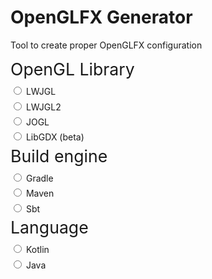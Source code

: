 <style>
	.config > .title{
		font-size: 20pt;
		border-bottom: 2px solid var(--color-text-3);
		margin-bottom: 7pt;
		margin-right: 10pt;
	}

	.config > div:not(.title){
		margin-bottom: 4pt;
	}

	.config > label {
		font-size: 12pt;
	}

	.invisible {
		display: none;
	}
</style>
<script>
	function hasNavigation() { return false; }

	var version = "[load error]"

	function onPageLoad(){
		loadURLContent("https://api.github.com/repos/husker-dev/openglfx/releases/latest", text => {
			version = JSON.parse(text)["tag_name"];
			updateCode();
		})
	}

	var maven_dependency = 
`<dependency>
    <groupId>com.huskerdev</groupId>
    <artifactId>openglfx-$module</artifactId>
    <version>$version</version>
</dependency>`

	var gradle_dependency = 
`dependencies {
    // implementation JavaFX
    // implementation $module
    // ...

    implementation 'com.huskerdev:openglfx-$module:$version'
}`
	
	var sbt_dependency = 
`// libraryDependencies += JavaFX
// libraryDependencies += $module
// ...

libraryDependencies += "com.huskerdev" % "openglfx-$module" % "$version"`

	var java_example = 
`GLCanvas canvas = new GLCanvas($module);
canvas.setAnimator(new GLCanvasAnimator(60.0));

canvas.addOnInitializeEvent(event -> {
    $getter
});
canvas.addOnReshapeEvent(event -> {
    $getter
});
canvas.addOnRenderEvent(event -> {
    $getter
});
canvas.addOnDisposeEvent(event -> {
	$getter
});`

	var kotlin_example =
`val canvas = GLCanvas($module)
canvas.animator = GLCanvasAnimator(60.0);

canvas.addOnInitializeEvent { event ->
    $getter
}
canvas.addOnReshapeEvent { event ->
    $getter
}
canvas.addOnRenderEvent { event ->
    $getter
}
canvas.addOnDisposeEvent { event ->
    $getter
}`

	function updateCode(radio){
		const lwjgl = findById("radio_lwjgl");
		const lwjgl2 = findById("radio_lwjgl2");
		const jogl = findById("radio_jogl");
		const libgdx = findById("radio_libgdx");

		const gradle = findById("radio_gradle");
		const block_gradle = findById("gradle-block");
		const code_gradle = block_gradle.querySelector('#groovy-code');

		const maven = findById("radio_maven");
		const block_maven = findById("maven-block");
		const code_maven = block_maven.querySelector('#maven-code');

		const sbt = findById("radio_sbt");
		const block_sbt = findById("sbt-block");
		const code_sbt = block_sbt.querySelector('#sbt-code');

		const kotlin = findById("radio_kotlin");
		const block_kotlin = findById("kotlin-block");
		const code_kotlin = block_kotlin.querySelector('#kotlin-code');

		const java = findById("radio_java");
		const block_java = findById("java-block");
		const code_java = block_java.querySelector('#java-code');

		if((lwjgl.checked || jogl.checked) && (gradle.checked || maven.checked || sbt.checked) && (kotlin.checked || java.checked)){
			const mavenModule = 
				if(lwjgl.checked) "lwjgl"
				else if(lwjgl2.checked) "lwjgl2"
				else if(jogl.checked) "jogl"
				else if(libgdx.checked) "libgdx"
				else "null";

			const executorClass = 
				if(lwjgl.checked) "LWJGLExecutor"
				else if(lwjgl2.checked) "LWJGL2Executor"
				else if(jogl.checked) "JOGLExecutor"
				else if(libgdx.checked) "LIBGDXExecutor"
				else "GLExecutor";

			const executorModule = 
				if(lwjgl.checked) "LWJGL_MODULE"
				else if(lwjgl2.checked) "LWJGL2_MODULE"
				else if(jogl.checked) "JOGL_MODULE"
				else if(libgdx.checked) "LIBGDX_MODULE"
				else "NONE_MODULE";
			
			const isGradle = gradle.checked;
			const isMaven = maven.checked;
			const isKotlin = kotlin.checked;

			if(isGradle){
				block_gradle.classList.remove("invisible");
				block_maven.classList.add("invisible");
				block_sbt.classList.add("invisible");

				putCode(code_gradle, "groovy", gradle_dependency
					.replaceAll("$module", mavenModule)
					.replaceAll("$version", version)
				);
			}else if(isMaven){
				block_gradle.classList.add("invisible");
				block_maven.classList.remove("invisible");
				block_sbt.classList.add("invisible");

				putCode(code_maven, "xml", maven_dependency
					.replaceAll("$module", mavenModule)
					.replaceAll("$version", version)
				);
			}else {
				block_gradle.classList.add("invisible");
				block_maven.classList.add("invisible");
				block_sbt.classList.remove("invisible");

				putCode(code_sbt, "scala", sbt_dependency
					.replaceAll("$module", mavenModule)
					.replaceAll("$version", version)
				);
			}

			if(isKotlin){
				block_kotlin.classList.remove("invisible");
				block_java.classList.add("invisible");

				putCode(code_kotlin, "kotlin", kotlin_example
					.replace("$module", executorModule)
					.replaceAll(jogl.checked? "$getter" : "", "val gl = (event as JOGLEvent).gl\n")
					.replaceAll(libgdx.checked? "$getter" : "", "val application = (event as LibGDXEvent).application\n")
					.replaceAll("$getter", "")
				);
			}else{
				block_java.classList.remove("invisible");
				block_kotlin.classList.add("invisible");

				putCode(code_java, "java", java_example
					.replaceAll("$module", `${executorClass}.${executorModule}`)
					.replaceAll(jogl.checked? "$getter" : "", "GL2 gl = ((JOGLEvent) event).getGl();\n")
					.replaceAll(libgdx.checked? "$getter" : "", "Application application = (event as LibGDXEvent).getApplication();\n")
					.replaceAll("$getter", "")
				);
			}
		}
	}
</script>

# OpenGLFX Generator

Tool to create proper OpenGLFX configuration

<div class="page-separator"></div>

<div class="table3">
	<div class="config">
		<div class="title">OpenGL Library</div>
		<div>
			<input name="lib" type="radio" id="radio_lwjgl" onclick="updateCode()">
			<label for="radio_lwjgl">LWJGL</label>
		</div>
		<div>
			<input name="lib" type="radio" id="radio_lwjgl2" onclick="updateCode()">
			<label for="radio_lwjgl2">LWJGL2</label>
		</div>
		<div>
			<input name="lib" type="radio" id="radio_jogl" onclick="updateCode()">
			<label for="radio_jogl">JOGL</label>
		</div>
		<div>
			<input name="lib" type="radio" id="radio_libgdx" onclick="updateCode()">
			<label for="radio_libgdx">LibGDX (beta)</label>
		</div>
	</div>
	<div class="config">
		<div class="title">Build engine</div>
		<div>
			<input name="build-engine" type="radio" id="radio_gradle" onclick="updateCode()">
			<label for="radio_gradle">Gradle</label>
		</div>
		<div>
			<input name="build-engine" type="radio" id="radio_maven" onclick="updateCode()">
			<label for="radio_maven">Maven</label>
		</div>
		<div>
			<input name="build-engine" type="radio" id="radio_sbt" onclick="updateCode()">
			<label for="radio_sbt">Sbt</label>
		</div>
	</div>
	<div class="config">
		<div class="title">Language</div>
		<div>
			<input name="language" type="radio" id="radio_kotlin" onclick="updateCode()">
			<label for="radio_kotlin">Kotlin</label>
		</div>
		<div>
			<input name="language" type="radio" id="radio_java" onclick="updateCode()">
			<label for="radio_java">Java</label>
		</div>
	</div>
</div>

<div id="gradle-block" class="invisible">
	<h2>Gradle</h2>
	<div id="groovy-code"></div>
</div>

<div id="maven-block" class="invisible">
	<h2>Maven</h2>
	<div id="maven-code"></div>
</div>

<div id="sbt-block" class="invisible">
	<h2>Sbt</h2>
	<div id="sbt-code"></div>
</div>

<div id="kotlin-block" class="invisible">
	<h2>Kotlin</h2>
	<div id="kotlin-code"></div>
</div>

<div id="java-block" class="invisible">
	<h2>Java</h2>
	<div id="java-code"></div>
</div>
